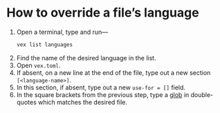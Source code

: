 # How to override a file’s language

1. Open a terminal, type and run—
    ```bash
    vex list languages
    ```
2. Find the name of the desired language in the list.
3. Open `vex.toml`.
4. If absent, on a new line at the end of the file, type out a new section `[<language-name>]`.
5. In this section, if absent, type out a new `use-for = []` field.
6. In the square brackets from the previous step, type a [glob][glob] in double-quotes which matches the desired file.

[glob]: ../reference-materials/globs.md
